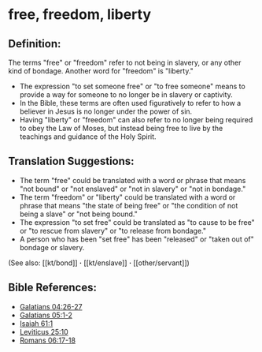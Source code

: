 # free, freedom, liberty #

## Definition: ##

The terms "free" or "freedom" refer to not being in slavery, or any other kind of bondage. Another word for "freedom" is "liberty."

* The expression "to set someone free" or "to free someone" means to provide a way for someone to no longer be in slavery or captivity.
* In the Bible, these terms are often used figuratively to refer to how a believer in Jesus is no longer under the power of sin.
* Having "liberty" or "freedom" can also refer to no longer being required to obey the Law of Moses, but instead being free to live by the teachings and guidance of the Holy Spirit.

## Translation Suggestions: ##

* The term "free" could be translated with a word or phrase that means "not bound" or "not enslaved" or "not in slavery" or "not in bondage."
* The term "freedom" or "liberty" could be translated with a word or phrase that means "the state of being free" or "the condition of not being a slave" or "not being bound."
* The expression "to set free" could be translated as "to cause to be free" or "to rescue from slavery" or "to release from bondage."
* A person who has been "set free" has been "released" or "taken out of" bondage or slavery.

(See also: [[kt/bond]] **·** [[kt/enslave]] **·** [[other/servant]])

## Bible References: ##

* [Galatians 04:26-27](en/tn/gal/help/04/26)
* [Galatians 05:1-2](en/tn/gal/help/05/01)
* [Isaiah 61:1](en/tn/isa/help/61/01)
* [Leviticus 25:10](en/tn/lev/help/25/10)
* [Romans 06:17-18](en/tn/rom/help/06/17)